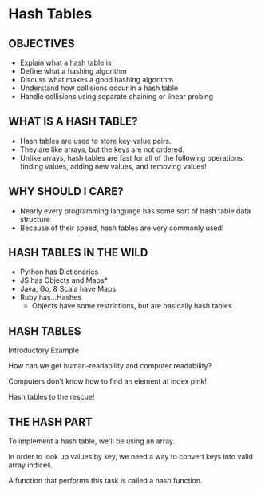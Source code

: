 # Hash Tables

## OBJECTIVES
- Explain what a hash table is
- Define what a hashing algorithm
- Discuss what makes a good hashing algorithm
- Understand how collisions occur in a hash table
- Handle collisions using separate chaining or linear probing

## WHAT IS A HASH TABLE?
- Hash tables are used to store key-value pairs.
- They are like arrays, but the keys are not ordered.
- Unlike arrays, hash tables are fast for all of the following operations: finding values, adding new values, and removing values!

## WHY SHOULD I CARE?
- Nearly every programming language has some sort of hash table data structure
- Because of their speed, hash tables are very commonly used!

## HASH TABLES IN THE WILD
- Python has Dictionaries
- JS has Objects and Maps*
- Java, Go, & Scala have Maps
- Ruby has...Hashes
  - Objects have some restrictions, but are basically hash tables


## HASH TABLES
Introductory Example

How can we get human-readability and computer readability?

Computers don't know how to find an element at index pink!

Hash tables to the rescue!

## THE HASH PART
To implement a hash table, we'll be using an array.

In order to look up values by key, we need a way to convert keys into valid array indices.

A function that performs this task is called a hash function.


